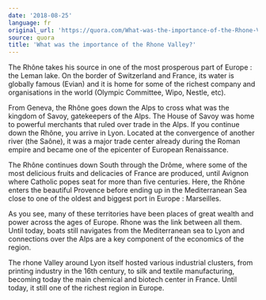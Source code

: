 ```yaml
---
date: '2018-08-25'
language: fr
original_url: 'https://quora.com/What-was-the-importance-of-the-Rhone-Valley/answer/Clément-Renaud'
source: quora
title: 'What was the importance of the Rhone Valley?'
---
```


The Rhône takes his source in one of the most prosperous part of Europe
: the Leman lake. On the border of Switzerland and France, its water is
globally famous (Evian) and it is home for some of the richest company
and organisations in the world (Olympic Committee, Wipo, Nestle, etc).

From Geneva, the Rhône goes down the Alps to cross what was the kingdom
of Savoy, gatekeepers of the Alps. The House of Savoy was home to
powerful merchants that ruled over trade in the Alps. If you continue
down the Rhône, you arrive in Lyon. Located at the convergence of
another river (the Saône), it was a major trade center already during
the Roman empire and became one of the epicenter of European
Renaissance.

The Rhône continues down South through the Drôme, where some of the most
delicious fruits and delicacies of France are produced, until Avignon
where Catholic popes seat for more than five centuries. Here, the Rhône
enters the beautiful Provence before ending up in the Mediterranean Sea
close to one of the oldest and biggest port in Europe : Marseilles.

As you see, many of these territories have been places of great wealth
and power across the ages of Europe. Rhone was the link between all
them. Until today, boats still navigates from the Mediterranean sea to
Lyon and connections over the Alps are a key component of the economics
of the region.

The rhone Valley around Lyon itself hosted various industrial clusters,
from printing industry in the 16th century, to silk and textile
manufacturing, becoming today the main chemical and biotech center in
France. Until today, it still one of the richest region in Europe.
